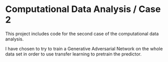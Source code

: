 # Computational Data Analysis / Case 2

This project includes code for the second case of the computational data analysis.

I have chosen to try to train a Generative Adversarial Network on the whole data set in order to
use transfer learning to pretrain the predictor.
